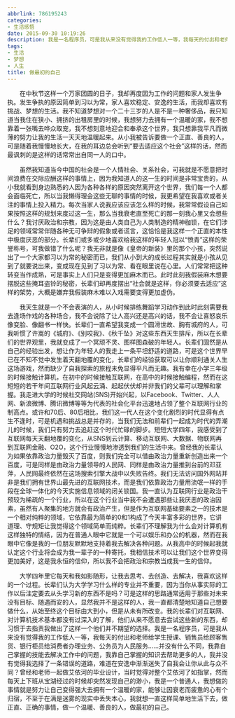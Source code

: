 ```yaml
---
abbrlink: 786195243
categories:
- 生活感悟
date: 2015-09-30 10:19:26
description: 我是一名程序员，可是我从来没有觉得我的工作低人一等，我每天的付出和老师给学生授课、销售员给顾客售货、银行柜员给消费者办理业务、公务员为人民服务......并没有什么不同，我靠自己掌握的技能去解决工作中的问题，我靠自己掌握的知识去帮助更多的人，我并没有觉得我选择了一条错误的道路，难道在安逸中渐渐迷失了自我会让你从此与众不同;曾经和老师一起做艾依河的毕业设计，当时觉得对整个艾依河了如指掌，然而每天上下班从宝湖经过的时候却突然发现自己的渺小，我是一个普通人，我想做的事情就是努力让自己变得强大去拥有一个温暖的家，能够让因衰老而疲惫的心有个归宿，不至于在满是迷雾的现实中丢失本心，我就想一直这样简单地生活下去，做正直、正确的事情，做一个温暖、善良的人，做最初的自己;我一直认为互联网行业是政治干预较为稀疏的一个行业，所以在这个行业当中我不会遭遇那些让我厌恶的政治因素，虽然有人聚集的地方就会有政治产生，但是作为互联网基础要素之一的技术是一个相对纯粹的领域，它依靠最为简单的0和1构成了今天丰富多彩的世界，它讲道理、守规矩让我觉得这个领域简单而纯粹
tags:
- 生活
- 梦想
- 人生
title: 做最初的自己
---
```


&emsp;&emsp;在中秋节这样一个万家团圆的日子，我却再度因为工作的问题和家人发生争执。发生争执的原因简单到习以为常，家人喜欢稳定、安逸的生活，而我却喜欢有挑战、梦想的生活。我不知道梦想对一个二十三岁的人是不是一种奢侈品，我只知道当我住在狭小、拥挤的出租房里的时候，我想努力去拥有一个温暖的家，我不想靠着一张嘴去哗众取宠，我不想刻意地迎合和奉承这个世界，我只想靠我平凡而微薄的努力让我的生活一天天地温暖起来。从小我被告诉要做一个正直、善良的人，可是随着我慢慢地长大，在我的耳边总会听到“要去适应这个社会”这样的话，然而最讽刺的是这样的话常常出自同一人的口中。

<!--more-->

&emsp;&emsp;虽然我知道当今中国的社会是一个人情社会、关系社会，可我就是不愿意把时间浪费在交际应酬这样的事情上，因为我知道人的这一生的时间是非常宝贵的，从小我就看到身边熟悉的人因为各种各样的原因突然离开这个世界，我们每一个人都会面临死亡，所以当我懒得理会这些无聊的事情的时候，我更希望在我喜欢或者关注的事情上投入精力。每次当家人说我应该应该怎么样的时候，我常常假设自己如果按照这样的规划来度过这一生，那么当我衰老直至死亡的那一刻我心里又会想些什么？我讨厌政治和宗教，因为这是由人类自己为人类制造的精神枷锁，在它们涉足的领域常常伴随各种无可争辩的假象或者谎言，这恰恰是我这样一个正直的本性中极度厌恶的部分。长辈们或多或少地喜欢给我这样的年轻人冠以“愤青”这样的荣誉称号，可我做错了什么呢？我无非就是像《皇帝的新装》里的那个小孩，突然说出了一个大家都习以为常的秘密而已，我们从小到大的成长过程其实就是小孩从见到了就要说出来，变成现在见到了习以为常、看在眼里说在心里。人们常常把这种转变当作成熟，可是事实上人们只是变得更加麻木而已。此时此刻我假装麻木想要摆脱这些掩耳盗铃的秘密，长辈们却再度摆出“社会就是这样，你必须要去适应”这样的架势，大概是嫌弃我假装麻木难以入戏需要变得更加虚伪。

&emsp;&emsp;我天生就是一个不会表演的人，从小时候排练舞蹈学习动作到此时此刻需要我去逢场作戏的各种场合，我不会说除了让人高兴还是高兴的话，我不会让喜怒哀乐像变脸、像翻书一样快。长辈们一直希望我变成一个圆滑世故、胸有城府的人，可我听惯了许嵩的《城府》、《别咬我》、《秋千坠》对这些东西天生排斥，所以在长辈们的世界观里，我就变成了一个冥顽不灵、图样图森破的年轻人。长辈们固然是从自己的经验出发，想让作为年轻人的我走上一条平坦舒适的道路，可是这个世界早已在不知不觉中发生着天翻地覆的变化，长辈们的经验获取可以让你顺利通关人生这场游戏，然而缺少了自我探索的旅程未免显得平凡而无趣。我有幸在小学三年级的时候接触计算机，在初中的时候接触互联网，在高中的时候接触编程，然而在这短短的若干年间互联网行业风起云涌、起起伏伏却并非我们的父辈可以理解和掌握。我走进大学的时候社交网站(SNS)开始兴起，以Facebook、Twitter、人人网、新浪微博、腾讯微博等等为代表的社会化平台迅速地占领了整个互联网行业的制高点。或许和70后、80后相比，我们这一代人在这个变化剧烈的时代显得有点生不逢时，可是机遇和挑战总是并存的，当我们无法和前辈们一起成为时代的弄潮儿的时候，我们只有努力去追赶这个时代忙碌的脚步。短短大学四年，我感受到了互联网每天天翻地覆的变化，从SNS到云计算、移动互联网、大数据、物联网再到互联网金融、O2O，这个行业慢慢地渗透到我们的生活中来。曾经我的长辈认为如果依靠政治力量毁灭了百度，则我们完全可以借由政治力量重新创造出来一个百度，可是同样是由政治力量领导的人民网、同样是由政治力量推到台前的邓亚萍，人民网最终依然在这场搜索引擎大战中以失败告终。我们无法访问国外网站并非是我们拥有世界山最先进的互联网技术，而是我们依靠政治力量用流氓一样的手段在全球一体化的今天实施信息领域的闭关锁国。我一直认为互联网行业是政治干预较为稀疏的一个行业，所以在这个行业当中我不会遭遇那些让我厌恶的政治因素，虽然有人聚集的地方就会有政治产生，但是作为互联网基础要素之一的技术是一个相对纯粹的领域，它依靠最为简单的0和1构成了今天丰富多彩的世界，它讲道理、守规矩让我觉得这个领域简单而纯粹。长辈们不理解我为什么会对计算机有这样独特的情结，因为在普通人眼中它就是一个可以娱乐和办公的机器，然而在我眼中它像是我的一位朋友默默地支持着我去解决各种问题。从我高中的时候起我就认定这个行业将会成为我一辈子的一种寄托，我相信技术可以让我们这个世界变得更加美好，这是我永恒的信仰，所以我不会把政治和宗教当成我一生的信仰。

&emsp;&emsp;大学四年里它每天和我如影随形，让我去思考、去创造、去解决，我喜欢这样的一个过程。长辈们认为大学学习什么样的专业并不重要，因为当你从事实际的工作以后注定要去从头学习新的东西不是吗？可是这样的思路通常适用于那些对未来没有目标、随遇而安的人，显然我并不是这样的人，我一直都清楚地知道自己想要做什么，从始至终这个目标由大到小，但是从未有所改变。我的长辈们对互联网、对计算机技术基本都没有过深入的了解，他们从来不愿意去尝试这些新的东西，却习惯于去指责我做出了这样一个他们并不期望的选择。我是一名程序员，可是我从来没有觉得我的工作低人一等，我每天的付出和老师给学生授课、销售员给顾客售货、银行柜员给消费者办理业务、公务员为人民服务......并没有什么不同，我靠自己掌握的技能去解决工作中的问题，我靠自己掌握的知识去帮助更多的人，我并没有觉得我选择了一条错误的道路，难道在安逸中渐渐迷失了自我会让你从此与众不同？曾经和老师一起做艾依河的毕业设计，当时觉得对整个艾依河了如指掌，然而每天上下班从宝湖经过的时候却突然发现自己的渺小，我是一个普通人，我想做的事情就是努力让自己变得强大去拥有一个温暖的家，能够让因衰老而疲惫的心有个归宿，不至于在满是迷雾的现实中丢失本心，我就想一直这样简单地生活下去，做正直、正确的事情，做一个温暖、善良的人，做最初的自己。